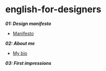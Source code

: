 # english-for-designers

***01: Design manifesto***
- [Manifesto](01-design-manifesto.md)

***02: About me***
- [My bio](01-my-bio.md)

***03: First impressions***
